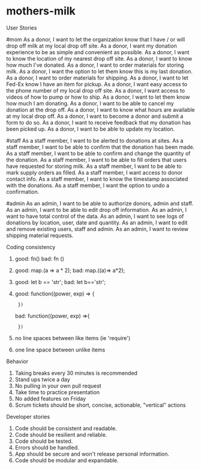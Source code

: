 # mothers-milk

User Stories

#mom
As a donor, I want to let the organization know that I have / or will drop off milk at my local drop off site.
As a donor, I want my donation experience to be as simple and convenient as possible.
As a donor, I want to know the location of my nearest drop off site.
As a donor, I want to know how much I've donated.
As a donor, I want to order materials for storing milk.
As a donor, I want the option to let them know this is my last donation.
As a donor, I want to order materials for shipping.
As a donor, I want to let Fed-Ex know I have an item for pickup.
As a donor, I want easy access to the phone number of my local drop off site.
As a donor, I want access to videos of how to pump or how to ship.
As a donor, I want to let them know how much I am donating.
As a donor, I want to be able to cancel my donation at the drop off.
As a donor, I want to know what hours are available at my local drop off.
As a donor, I want to become a donor and submit a form to do so.
As a donor, I want to receive feedback that my donation has been picked up.
As a donor, I want to be able to update my location.

#staff
As a staff member, I want to be alerted to donations at sites.
As a staff member, I want to be able to confirm that the donation has been made.
As a staff member, I want to be able to confirm and change the quantity of the donation.
As a staff member, I want to be able to fill orders that users have requested for storing milk.
As a staff member, I want to be able to mark supply orders as filled.
As a staff member, I want access to donor contact info.
As a staff member, I want to know the timestamp associated with the donations.
As a staff member, I want the option to undo a confirmation.

#admin
As an admin, I want to be able to authorize donors, admin and staff.
As an admin, I want to be able to edit drop off information.
As an admin, I want to have total control of the data.
As an admin, I want to see logs of donations by location, user, date and quantity.
As an admin, I want to edit and remove existing users, staff and admin.
As an admin, I want to review shipping material requests.

Coding consistency
1. good: fn()  bad: fn ()
2. good: map.(a => a * 2);
    bad: map.((a)=> a*2);
3. good: let b == 'str';
    bad: let b=='str';
4. good: function((power, exp) => {

        })
    bad: function((power, exp) =>{

        })

5. no line spaces between like items (ie 'require')
6. one line space between unlike items


Behavior
1. Taking breaks every 30 minutes is recommended
2. Stand ups twice a day
3. No pulling in your own pull request
4. Take time to practice presentation
5. No added features on Friday
6. Scrum tickets should be short, concise, actionable, "vertical" actions

Developer stories
1. Code should be consistent and readable.
2. Code should be resilient and reliable.
3. Code should be tested.
4. Errors should be handled.
5. App should be secure and won't release personal information.
6. Code should be modular and expandable.

